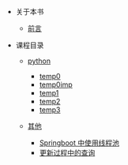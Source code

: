 - 关于本书

  - [前言](README.md)

- 课程目录

  - [python](temp/python/readme.md)

    - [temp0](temp/python/temp0.md)
    - [temp0imp](temp/python/temp0imp.md)
    - [temp1](temp/python/temp1.md)
    - [temp2](temp/python/temp2.md)
    - [temp3](temp/python/temp3.md)

  - [其他](temp/其他/readme.md)
    - [Springboot 中使用线程池](temp/其他/Springboot-多线程/Springboot中使用线程池.md)
    - [更新过程中的查询](temp/其他/更新过程中的查询.md)
